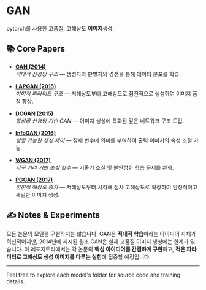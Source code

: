 # GAN
pytorch를 사용한 고품질, 고해상도 **이미지**생성.

## 📚 Core Papers

- **[GAN (2014)](https://arxiv.org/abs/1406.2661)**  
  *적대적 신경망 구조* — 생성자와 판별자의 경쟁을 통해 데이터 분포를 학습.

- **[LAPGAN (2015)](https://arxiv.org/abs/1506.05751)**  
  *이미지 피라미드 구조* — 저해상도부터 고해상도로 점진적으로 생성하여 이미지 품질 향상.

- **[DCGAN (2015)](https://arxiv.org/abs/1511.06434)**  
  *합성곱 신경망 기반 GAN* — 이미지 생성에 특화된 깊은 네트워크 구조 도입.

- **[InfoGAN (2016)](https://arxiv.org/abs/1606.03657)**  
  *설명 가능한 생성 제어* — 잠재 변수에 의미를 부여하여 출력 이미지의 속성 조절 가능.

- **[WGAN (2017)](https://arxiv.org/abs/1701.07875)**  
  *지구 거리 기반 손실 함수* — 기울기 소실 및 불안정한 학습 문제를 완화.

- **[PGGAN (2017)](https://arxiv.org/abs/1710.10196)**  
  *점진적 해상도 증가* — 저해상도부터 시작해 점차 고해상도로 확장하여 안정적이고 세밀한 이미지 생성.


## ✍️ Notes & Experiments
모든 논문의 모델을 구현하지는 않습니다. GAN은 **적대적 학습**이라는 아이디어 자체가 혁신적이지만, 2014년에 제시된 원조 GAN은 실제 고품질 이미지 생성에는 한계가 있습니다. 이 레포지토리에서는 각 논문의 **핵심 아이디어를 간결하게 구현**하고, **적은 파라미터로 고해상도 생성 이미지를 다루는 실험**에 집중할 예정입니다.

---

Feel free to explore each model's folder for source code and training details.
